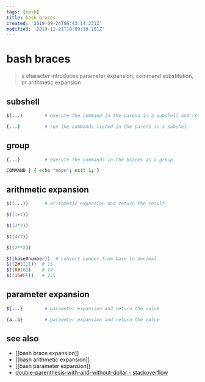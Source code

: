```yaml
---
tags: [bash]
title: bash braces
created: '2019-09-24T06:43:14.231Z'
modified: '2019-12-21T10:09:18.181Z'
---
```


# bash braces

> `$` character introduces parameter expansion, command substitution, or arithmetic expansion

## subshell
```sh
$(...)        # execute the command in the parens in a subshell and return its stdout

(...)         # run the commands listed in the parens in a subshel
```

## group
```sh
{...}         # execute the commands in the braces as a group

COMMAND | { echo "nope"; exit 1; }
```

## arithmetic expansion
```sh
$((...))      # arithmetic expansion and return the result
```
```sh
$((1+1))

$((2*2))

$((4/2))

$((2**2))

$((base#number))  # convert number from base to decimal
$((2#1111))  # 15
$((8#16))    # 14
$((16#FF))   # 255

```

## parameter expansion
```sh
${...}        # parameter expansion and return the value
```

```sh
{a..b}        # parameter expansion and return the value
```

## see also
- [[bash brace expansion]]
- [[bash arithmetic expansion]]
- [[bash parameter expansion]]
- [double-parenthesis-with-and-without-dollar - stackoverflow](https://stackoverflow.com/a/31255942/2087704)
